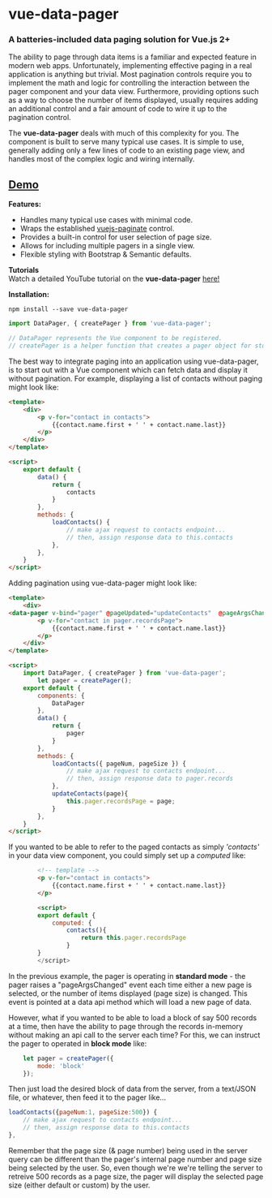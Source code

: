 # **vue-data-pager**

### A batteries-included data paging solution for Vue.js 2+

The ability to page through data items is a familiar and expected feature in modern web apps. Unfortunately, implementing effective paging in a real application is anything but trivial. Most pagination controls require you to implement the math and logic for controlling the interaction between the pager component and your data view. Furthermore, providing options such as a way to choose the number of items displayed, usually requires adding an additional control and a fair amount of code to wire it up to the pagination control. 
  

The **vue-data-pager** deals with much of this complexity for you. The component is built to serve many typical use cases. It is simple to use, generally adding only a few lines of code to an existing page view, and handles most of the complex logic and wiring internally.
## [Demo](https://tomagnew.github.io/vue.js/vue-data-pager/# "see the vue-data-pager in action")


**Features:**  
* Handles many typical use cases with minimal code.  
* Wraps the established [vuejs-paginate](https://github.com/lokyoung/vuejs-paginate "vuejs-paginate") control.  
* Provides a built-in control for user selection of page size.  
* Allows for including multiple pagers in a single view.  
* Flexible styling with Bootstrap & Semantic defaults.  
  
**Tutorials**  
Watch a detailed YouTube tutorial on the **vue-data-pager** [here!](https://tomagnew.github.io/vue.js/vue-data-pager/# "see the vue-data-pager in action")

**Installation:**
```shell
npm install --save vue-data-pager
```
```javascript
import DataPager, { createPager } from 'vue-data-pager';

// DataPager represents the Vue component to be registered.  
// createPager is a helper function that creates a pager object for storing pager state.
```

The best way to integrate paging into an application using vue-data-pager, is to start out with a Vue component which can fetch data and display it without pagination. For example, displaying a list of contacts without paging might look like:

```html
<template>
    <div>
        <p v-for="contact in contacts">
            {{contact.name.first + ' ' + contact.name.last}}
        </p>
    </div>
</template>

<script>
    export default {
        data() {
            return {
                contacts
            }
        },
        methods: {
            loadContacts() {
                // make ajax request to contacts endpoint...
                // then, assign response data to this.contacts
            },
        },
    }
</script>
```
Adding pagination using vue-data-pager might look like:
```html
<template>
    <div>
<data-pager v-bind="pager" @pageUpdated="updateContacts"  @pageArgsChanged="loadContacts"></data-pager>
        <p v-for="contact in pager.recordsPage">
            {{contact.name.first + ' ' + contact.name.last}}
        </p>
    </div>
</template>

<script>
    import DataPager, { createPager } from 'vue-data-pager';
        let pager = createPager();
    export default {
        components: {
            DataPager
        },
        data() {
            return {
                pager
            }
        },
        methods: {
            loadContacts({ pageNum, pageSize }) {  
                // make ajax request to contacts endpoint...
                // then, assign response data to pager.records
            },
            updateContacts(page){
                this.pager.recordsPage = page;
            }
        },
    }
</script>
```

If you wanted to be able to refer to the paged contacts as simply *'contacts'* in your data view component, you could simply set up a *computed* like:
```html
        <!-- template -->
        <p v-for="contact in contacts">
            {{contact.name.first + ' ' + contact.name.last}}
        </p>

        <script>
        export default {
            computed: {
                contacts(){
                    return this.pager.recordsPage
                }
        }
        </script>
```
In the previous example, the pager is operating in **standard mode** - the pager raises a "pageArgsChanged" event each time either a new page is selected, or the number of items displayed (page size) is changed. This event is pointed at a data api method which will load a new page of data.

However, what if you wanted to be able to load a block of say 500 records at a time, then have the ability to page through the records in-memory without making an api call to the server each time? For this, we can instruct the pager to operated in **block mode** like:

```javascript
    let pager = createPager({
        mode: 'block'
    });
```
Then just load the desired block of data from the server, from a text/JSON file, or whatever, then feed it to the pager like...
```javascript
loadContacts({pageNum:1, pageSize:500}) {
    // make ajax request to contacts endpoint...
    // then, assign response data to this.contacts
},
```
Remember that the page size (& page number) being used in the server query can be different than the pager's internal page number and page size being selected by the user. So, even though we're we're telling the server to retreive 500 records as a page size, the pager will display the selected page size (either default or custom) by the user.